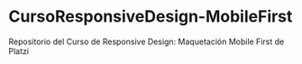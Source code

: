 # CursoResponsiveDesign-MobileFirst
Repositorio del Curso de Responsive Design: Maquetación Mobile First de Platzi
